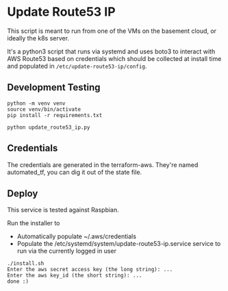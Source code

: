 # Update Route53 IP

This script is meant to run from one of the VMs on the basement cloud, or ideally the k8s server.

It's a python3 script that runs via systemd and uses boto3 to interact with AWS Route53 based on credentials which should be collected at install time and populated in `/etc/update-route53-ip/config`.  


## Development Testing

```
python -m venv venv
source venv/bin/activate
pip install -r requirements.txt

python update_route53_ip.py
```


## Credentials

The credentials are generated in the terraform-aws.  They're named automated_tf, you can dig it out of the state file.


## Deploy

This service is tested against Raspbian.  

Run the installer to
- Automatically populate ~/.aws/credentials
- Populate the /etc/systemd/system/update-route53-ip.service service to run via the currently logged in user

```
./install.sh
Enter the aws secret access key (the long string): ...
Enter the aws key_id (the short string): ...
done :)
```
